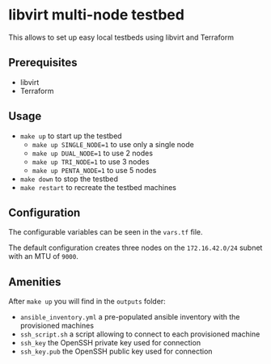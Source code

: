 # libvirt multi-node testbed

This allows to set up easy local testbeds using libvirt and Terraform

## Prerequisites

- libvirt
- Terraform

## Usage

- `make up` to start up the testbed
  - `make up SINGLE_NODE=1` to use only a single node
  - `make up DUAL_NODE=1` to use 2 nodes
  - `make up TRI_NODE=1` to use 3 nodes
  - `make up PENTA_NODE=1` to use 5 nodes
- `make down` to stop the testbed
- `make restart` to recreate the testbed machines

## Configuration

The configurable variables can be seen in the `vars.tf` file.

The default configuration creates three nodes on the `172.16.42.0/24` subnet with an MTU of `9000`. 

## Amenities

After `make up` you will find in the `outputs` folder:

- `ansible_inventory.yml` a pre-populated ansible inventory with the provisioned machines
- `ssh_script.sh` a script allowing to connect to each provisioned machine
- `ssh_key` the OpenSSH private key used for connection
- `ssh_key.pub` the OpenSSH public key used for connection
